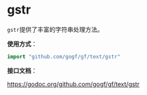 # gstr

`gstr`提供了丰富的字符串处理方法。

**使用方式**：
```go
import "github.com/gogf/gf/text/gstr"
```

**接口文档**： 

https://godoc.org/github.com/gogf/gf/text/gstr



